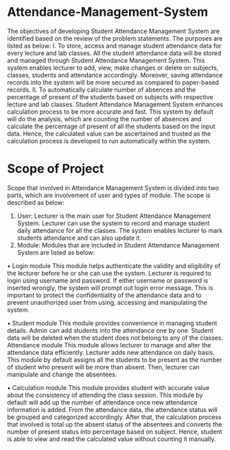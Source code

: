 # Attendance-Management-System
The objectives of developing Student Attendance Management System are identified based on the review of the problem statements. The purposes are listed as below:
I.	To store, access and manage student attendance data for every lecture and lab classes.
 All the student attendance data will be stored and managed through Student Attendance Management System. This system enables lecturer to add, view, make changes or delete on subjects, classes, students and attendance accordingly. Moreover, saving attendance records into the system will be more secured as compared to paper-based records.
II.	To automatically calculate number of absences and the percentage of present of the students based on subjects with respective lecture and lab classes.
 Student Attendance Management System enhances calculation process to be more accurate and fast. This system by default will do the analysis, which are counting the number of absences and calculate the percentage of present of all the students based on the input data. Hence, the calculated value can be ascertained and trusted as the calculation process is developed to run automatically within the system.

# Scope of Project

Scope that involved in  Attendance Management System is divided into two parts, which are involvement of user and types of module. The scope is described as below: 
1.	User:
Lecturer is the main user for Student Attendance Management System. Lecturer can use the system to record and manage student daily attendance for all the classes. The system enables lecturer to mark students attendance and can also update it.
2.	Module: 
Modules that are included in Student Attendance Management System are listed as below:
 
•	Login module 
This module helps authenticate the validity and eligibility of the lecturer before he or she can use the system. Lecturer is required to login using username and password. If either username or password is inserted wrongly, the system will prompt out login error message. This is important to protect the confidentiality of the attendance data and to prevent unauthorized user from using, accessing and manipulating the system. 
   	


•	Student module 
This module provides convenience in managing student details. Admin can add students into the attendance one by one. Student data will be deleted when the student does not belong to any of the classes. Attendance module 
This module allows lecturer to manage and alter the attendance data efficiently. Lecturer adds new attendance on daily basis. This module by default assigns all the students to be present as the number of student who present will be more than absent. Then, lecturer can manipulate and change the absentees. 


•	Calculation module 
This module provides student with accurate value about the consistency of attending the class session. This module by default will add up the number of attendance once new attendance information is added. From the attendance data, the attendance status will be grouped and categorized accordingly. After that, the calculation process that involved is total up the absent status of the absentees and converts the number of present status into percentage based on subject. Hence, student is able to view and read the calculated value without counting it manually. 
